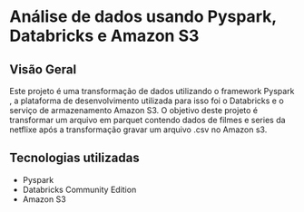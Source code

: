 # Análise de dados usando Pyspark, Databricks e Amazon S3

## Visão Geral

Este projeto é uma transformação de dados utilizando o framework Pyspark , a plataforma de desenvolvimento utilizada para isso foi o Databricks e o serviço de armazenamento Amazon S3. O objetivo deste projeto é transformar um arquivo em parquet contendo dados de filmes e series da netflixe após a transformação gravar um arquivo .csv no Amazon s3.

## Tecnologias utilizadas

- Pyspark
- Databricks Community Edition
- Amazon S3




